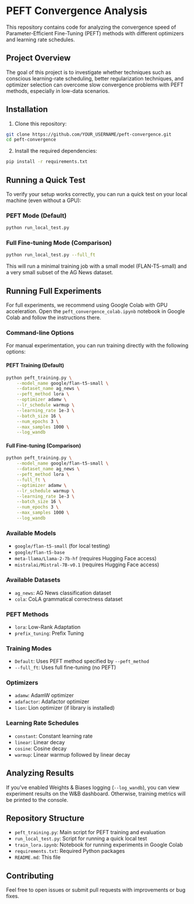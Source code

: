 # PEFT Convergence Analysis

This repository contains code for analyzing the convergence speed of Parameter-Efficient Fine-Tuning (PEFT) methods with different optimizers and learning rate schedules.

## Project Overview

The goal of this project is to investigate whether techniques such as conscious learning-rate scheduling, better regularization techniques, and optimizer selection can overcome slow convergence problems with PEFT methods, especially in low-data scenarios.

## Installation

1. Clone this repository:
```bash
git clone https://github.com/YOUR_USERNAME/peft-convergence.git
cd peft-convergence
```

2. Install the required dependencies:
```bash
pip install -r requirements.txt
```

## Running a Quick Test

To verify your setup works correctly, you can run a quick test on your local machine (even without a GPU):

### PEFT Mode (Default)
```bash
python run_local_test.py
```

### Full Fine-tuning Mode (Comparison)
```bash
python run_local_test.py --full_ft
```

This will run a minimal training job with a small model (FLAN-T5-small) and a very small subset of the AG News dataset.

## Running Full Experiments

For full experiments, we recommend using Google Colab with GPU acceleration. Open the `peft_convergence_colab.ipynb` notebook in Google Colab and follow the instructions there.

### Command-line Options

For manual experimentation, you can run training directly with the following options:

#### PEFT Training (Default)
```bash
python peft_training.py \
    --model_name google/flan-t5-small \
    --dataset_name ag_news \
    --peft_method lora \
    --optimizer adamw \
    --lr_schedule warmup \
    --learning_rate 1e-3 \
    --batch_size 16 \
    --num_epochs 3 \
    --max_samples 1000 \
    --log_wandb
```

#### Full Fine-tuning (Comparison)
```bash
python peft_training.py \
    --model_name google/flan-t5-small \
    --dataset_name ag_news \
    --peft_method lora \
    --full_ft \
    --optimizer adamw \
    --lr_schedule warmup \
    --learning_rate 1e-3 \
    --batch_size 16 \
    --num_epochs 3 \
    --max_samples 1000 \
    --log_wandb
```

### Available Models

- `google/flan-t5-small` (for local testing)
- `google/flan-t5-base`
- `meta-llama/Llama-2-7b-hf` (requires Hugging Face access)
- `mistralai/Mistral-7B-v0.1` (requires Hugging Face access)

### Available Datasets

- `ag_news`: AG News classification dataset
- `cola`: CoLA grammatical correctness dataset

### PEFT Methods

- `lora`: Low-Rank Adaptation
- `prefix_tuning`: Prefix Tuning

### Training Modes

- `Default`: Uses PEFT method specified by `--peft_method`
- `--full_ft`: Uses full fine-tuning (no PEFT)

### Optimizers

- `adamw`: AdamW optimizer
- `adafactor`: Adafactor optimizer
- `lion`: Lion optimizer (if library is installed)

### Learning Rate Schedules

- `constant`: Constant learning rate
- `linear`: Linear decay
- `cosine`: Cosine decay
- `warmup`: Linear warmup followed by linear decay

## Analyzing Results

If you've enabled Weights & Biases logging (`--log_wandb`), you can view experiment results on the W&B dashboard. Otherwise, training metrics will be printed to the console.

## Repository Structure

- `peft_training.py`: Main script for PEFT training and evaluation
- `run_local_test.py`: Script for running a quick local test
- `train_lora.ipynb`: Notebook for running experiments in Google Colab
- `requirements.txt`: Required Python packages
- `README.md`: This file

## Contributing

Feel free to open issues or submit pull requests with improvements or bug fixes.